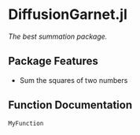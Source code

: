 # DiffusionGarnet.jl

*The best summation package.*

## Package Features
- Sum the squares of two numbers

## Function Documentation
```@docs
MyFunction
```